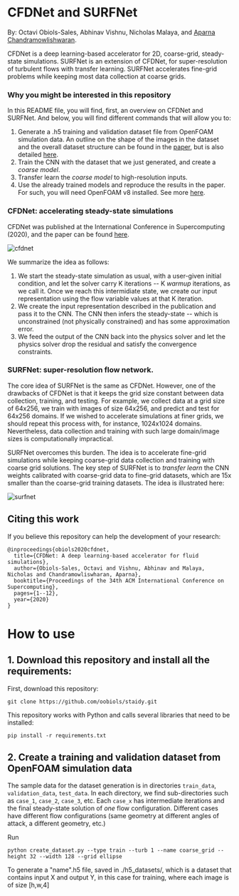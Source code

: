 # CFDNet and SURFNet
By: Octavi Obiols-Sales, Abhinav Vishnu, Nicholas Malaya, and [Aparna Chandramowlishwaran](https://hpcforge.eng.uci.edu/).

CFDNet is a deep learning-based accelerator for 2D, coarse-grid, steady-state simulations. SURFNet is an extension of CFDNet, for super-resolution of turbulent flows with transfer learning. SURFNet accelerates fine-grid problems while keeping most data collection at coarse grids.

### Why you might be interested in this repository
In this README file, you will find, first, an overview on CFDNet and SURFNet. And below, you will find different commands that will allow you to:
1. Generate a .h5 training and validation dataset file from OpenFOAM simulation data. An outline on the shape of the images in the dataset and the overall dataset structure can be found in the [paper](https://dl.acm.org/doi/pdf/10.1145/3392717.3392772?casa_token=2Vx83VWZAWwAAAAA:BauwuqoOjxXcjrpfsI1MwemUxyTb3rIfdLnf1zkUX66YCtUmdUNYWJjqf0TPYAIPDhDRX0YhwQ_0), but is also detailed [here](./datasets/datasets.md). 
2. Train the CNN with the dataset that we just generated, and create a _coarse model_.
3. Transfer learn the _coarse model_ to high-resolution inputs.
4. Use the already trained models and reproduce the results in the paper. For such, you will need OpenFOAM v8 installed. See more [here](./openfoam/).

### CFDNet: accelerating steady-state simulations
CFDNet was published at the International Conference in Supercomputing (2020), and the paper can be found [here](https://dl.acm.org/doi/pdf/10.1145/3392717.3392772?casa_token=2Vx83VWZAWwAAAAA:BauwuqoOjxXcjrpfsI1MwemUxyTb3rIfdLnf1zkUX66YCtUmdUNYWJjqf0TPYAIPDhDRX0YhwQ_0).

![cfdnet](https://user-images.githubusercontent.com/58092961/110775315-a4743200-8213-11eb-9c9a-32fe2c9b4c42.jpg)

We summarize the idea as follows:
1. We start the steady-state simulation as usual, with a user-given initial condition, and let the solver carry K iterations -- K _warmup_ iterations, as we call it. Once we reach this intermidiate state, we create our input representation using the flow variable values at that K iteration.
2. We create the input representation described in the publication and pass it to the CNN. The CNN then infers the steady-state -- which is unconstrained (not physically constrained) and has some approximation error. 
3. We feed the output of the CNN back into the physics solver and let the physics solver drop the residual and satisfy the convergence constraints.

### SURFNet: super-resolution flow network.
The core idea of SURFNet is the same as CFDNet. However, one of the drawbacks of CFDNet is that it keeps the grid size constant between data collection, training, and testing. For example, we collect data at a grid size of 64x256, we train with images of size 64x256, and predict and test for 64x256 domains. If we wished to accelerate simulations at finer grids, we should repeat this process with, for instance, 1024x1024 domains. Nevertheless, data collection and training with such large domain/image sizes is computationally impractical. 

SURFNet overcomes this burden. The idea is to accelerate fine-grid simulations while keeping coarse-grid data collection and training with coarse grid solutions. The key step of SURFNet is to _transfer learn_ the CNN weights calibrated with coarse-grid data to fine-grid datasets, which are 15x smaller than the coarse-grid training datasets. The idea is illustrated here:

![surfnet](https://user-images.githubusercontent.com/58092961/110786602-2fa7f480-8221-11eb-8e25-8ecfa475ccbd.jpg)


## Citing this work
If you believe this repository can help the development of your research:

```
@inproceedings{obiols2020cfdnet,
  title={CFDNet: A deep learning-based accelerator for fluid simulations}, 
  author={Obiols-Sales, Octavi and Vishnu, Abhinav and Malaya, Nicholas and Chandramowliswharan, Aparna},
  booktitle={Proceedings of the 34th ACM International Conference on Supercomputing},
  pages={1--12},
  year={2020}
}
```

# How to use

## 1. Download this repository and install all the requirements:

First, download this repository:

```
git clone https://github.com/oobiols/staidy.git
```

This repository works with Python and calls several libraries that need to be installed:

```
pip install -r requirements.txt
```

## 2. Create a training and validation dataset from OpenFOAM simulation data

The sample data for the dataset generation is in directories `train_data`, `validation_data`, `test_data`.
In each directory, we find sub-directories such as `case_1`, `case_2`, `case_3`, etc. Each `case_x` has intermediate iterations and the final steady-state solution of *one* flow configuration. Different cases have different flow configurations (same geometry at different angles of attack, a different geometry, etc.)

Run
```
python create_dataset.py --type train --turb 1 --name coarse_grid --height 32 --width 128 --grid ellipse
```

To generate a "name".h5 file, saved in ./h5_datasets/, which is a dataset that contains input X and output Y, in this case for training, where each image is of size [h,w,4]

